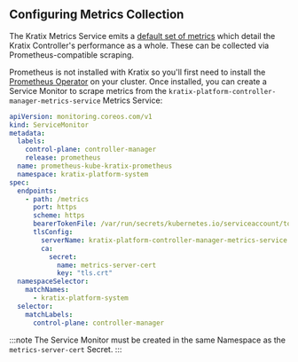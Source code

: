 ## Configuring Metrics Collection

The Kratix Metrics Service emits a [default set of metrics](https://book.kubebuilder.io/reference/metrics-reference.html) which detail the Kratix Controller's performance as a whole. These can be collected via Prometheus-compatible scraping.

Prometheus is not installed with Kratix so you'll first need to install the [Prometheus Operator](https://github.com/prometheus-operator/prometheus-operator) on your cluster. Once installed, you can create a Service Monitor to scrape metrics from the `kratix-platform-controller-manager-metrics-service` Metrics Service:

```yaml
apiVersion: monitoring.coreos.com/v1
kind: ServiceMonitor
metadata:
  labels:
    control-plane: controller-manager
    release: prometheus
  name: prometheus-kube-kratix-prometheus
  namespace: kratix-platform-system
spec:
  endpoints:
    - path: /metrics
      port: https
      scheme: https
      bearerTokenFile: /var/run/secrets/kubernetes.io/serviceaccount/token
      tlsConfig:
        serverName: kratix-platform-controller-manager-metrics-service.kratix-platform-system.svc
        ca:
          secret:
            name: metrics-server-cert
            key: "tls.crt"
  namespaceSelector:
    matchNames:
      - kratix-platform-system
  selector:
    matchLabels:
      control-plane: controller-manager
```

:::note
The Service Monitor must be created in the same Namespace as the `metrics-server-cert` Secret.
:::
